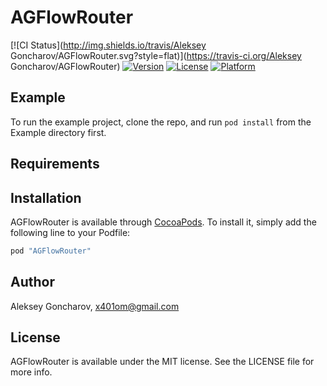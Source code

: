 # AGFlowRouter

[![CI Status](http://img.shields.io/travis/Aleksey Goncharov/AGFlowRouter.svg?style=flat)](https://travis-ci.org/Aleksey Goncharov/AGFlowRouter)
[![Version](https://img.shields.io/cocoapods/v/AGFlowRouter.svg?style=flat)](http://cocoapods.org/pods/AGFlowRouter)
[![License](https://img.shields.io/cocoapods/l/AGFlowRouter.svg?style=flat)](http://cocoapods.org/pods/AGFlowRouter)
[![Platform](https://img.shields.io/cocoapods/p/AGFlowRouter.svg?style=flat)](http://cocoapods.org/pods/AGFlowRouter)

## Example

To run the example project, clone the repo, and run `pod install` from the Example directory first.

## Requirements

## Installation

AGFlowRouter is available through [CocoaPods](http://cocoapods.org). To install
it, simply add the following line to your Podfile:

```ruby
pod "AGFlowRouter"
```

## Author

Aleksey Goncharov, x401om@gmail.com

## License

AGFlowRouter is available under the MIT license. See the LICENSE file for more info.
